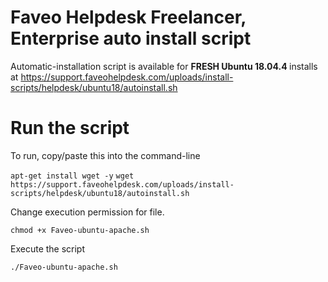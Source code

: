 # Faveo Helpdesk Freelancer, Enterprise auto install script

Automatic-installation script is available for <b>FRESH Ubuntu 18.04.4 </b> installs at
https://support.faveohelpdesk.com/uploads/install-scripts/helpdesk/ubuntu18/autoinstall.sh

# Run the script

To run, copy/paste this into the command-line

`apt-get install wget -y`
`wget https://support.faveohelpdesk.com/uploads/install-scripts/helpdesk/ubuntu18/autoinstall.sh`

Change execution permission for file.

`chmod +x Faveo-ubuntu-apache.sh`

Execute the script

`./Faveo-ubuntu-apache.sh`